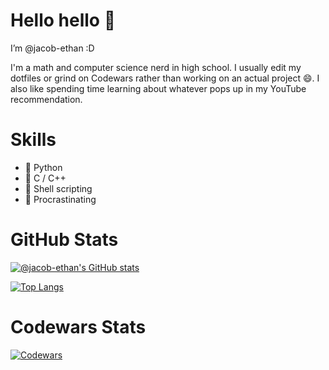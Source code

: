 # Hello hello 👋

I’m @jacob-ethan :D

I'm a math and computer science nerd in high school. I usually edit my dotfiles or grind on Codewars rather than working on an actual project 😄. I also like spending time learning about whatever pops up in my YouTube recommendation.

# Skills
- 🐍 Python
- 🌊 C / C++
- 🐚 Shell scripting
- 🤡 Procrastinating

# GitHub Stats
[![@jacob-ethan's GitHub stats](https://github-readme-stats.vercel.app/api?username=jacob-ethan&show_icons=true&title_color=f1f5f3&bg_color=262729&text_color=bb422c&icon_color=ecb614&hide_border=true)](https://github.com/anuraghazra/github-readme-stats)

[![Top Langs](https://github-readme-stats.vercel.app/api/top-langs/?username=jacob-ethan&layout=compact&custom_title=Languages&title_color=f1f5f3&bg_color=262729&text_color=bb422c&icon_color=ecb614&hide_border=true)](https://github.com/anuraghazra/github-readme-stats)

# Codewars Stats
[![Codewars](https://github.r2v.ch/codewars?user=jacob-ethan&name=true)](https://www.codewars.com/users/jacob-ethan)


<!---
jacob-ethan/jacob-ethan is a ✨ special ✨ repository because its `README.md` (this file) appears on your GitHub profile.
You can click the Preview link to take a look at your changes.
--->
